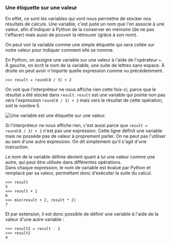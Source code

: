 ### Une étiquette sur une valeur

En effet, ce sont les variables qui vont nous permettre de stocker nos résultats de calculs.
Une variable, c'est juste un nom que l'on associe à une valeur, afin d'indiquer à Python de la conserver en mémoire (de ne pas l'effacer) mais aussi de pouvoir la retrouver (grâce à son nom).

On peut voir la variable comme une simple étiquette qui sera collée sur notre valeur pour indiquer comment elle se nomme.

En Python, on assigne une variable sur une valeur à l'aide de l'opérateur `=`.
À gauche, on écrit le nom de la variable, une suite de lettres sans espace.
À droite on peut avoir n'importe quelle expression comme vu précédemment.

```pycon
>>> result = round(8 / 3) + 2
```

On voit que l'interpréteur ne nous affiche rien cette fois-ci, parce que le résultat a été stocké dans `result`.
`result` est une variable qui pointe non pas vers l'expression `round(8 / 3) + 2` mais vers le résultat de cette opération, soit le nombre 5.

![Une variable est une étiquette sur une valeur.](img/variable_assign.png)

Si l'interpréteur ne nous affiche rien, c'est aussi parce que `result = round(8 / 3) + 2` n'est pas une expression.
Cette ligne définit une variable mais ne possède pas de valeur à proprement parler. On ne peut pas l'utiliser au sein d'une autre expression.
On dit simplement qu'il s'agit d'une instruction.

Le nom de la variable définie devient quant à lui une valeur comme une autre, qui peut être utilisée dans différentes opérations.  
Dans chaque expression, le nom de variable est évalué par Python et remplacé par sa valeur, permettant donc d'exécuter la suite du calcul.

```pycon
>>> result
5
>>> result + 1
6
>>> min(result + 2, result * 2)
7
```

Et par extension, il est donc possible de définir une variable à l'aide de la valeur d'une autre variable :

```pycon
>>> result2 = result - 1
>>> result2
4
```

